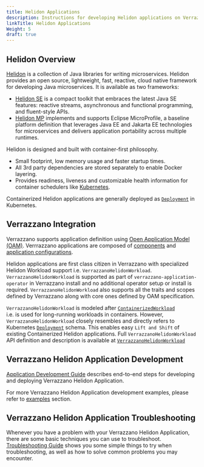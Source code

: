 ```yaml
---
title: Helidon Applications
description: Instructions for developing Helidon applications on Verrazzano
linkTitle: Helidon Applications
Weight: 5
draft: true
---
```

## Helidon Overview

[Helidon](https://helidon.io) is a collection of Java libraries for writing microservices. Helidon provides an open source, 
lightweight, fast, reactive, cloud native framework for developing Java microservices. It is available as two frameworks: 

- [Helidon SE](https://helidon.io/docs/latest/#/se/introduction/01_introduction) is a compact toolkit that embraces the 
  latest Java SE features: reactive streams, asynchronous and functional programming, and fluent-style APIs.
- [Helidon MP](https://helidon.io/docs/latest/#/mp/introduction/01_introduction) implements and supports Eclipse MicroProfile, 
  a baseline platform definition that leverages Java EE and Jakarta EE technologies for microservices and delivers application 
  portability across multiple runtimes.

Helidon is designed and built with container-first philosophy.

- Small footprint, low memory usage and faster startup times.
- All 3rd party dependencies are stored separately to enable Docker layering.
- Provides readiness, liveness and customizable health information for container schedulers like [Kubernetes](https://kubernetes.io/).

Containerized Helidon applications are generally deployed as [`Deployment`](https://kubernetes.io/docs/reference/kubernetes-api/workload-resources/deployment-v1/) in Kubernetes.

## Verrazzano Integration

Verrazzano supports application definition using [Open Application Model (OAM)](https://oam.dev/). Verrrazzano applications 
are composed of [components](https://github.com/oam-dev/spec/blob/master/3.component.md) and
[application configurations](https://github.com/oam-dev/spec/blob/master/7.application_configuration.md).

Helidon applications are first class citizen in Verrazzano with specialized Helidon Workload support i.e. 
`VerrazzanoHelidonWorkload`. `VerrazzanoHelidonWorkload` is supported as part of `verrazzano-application-operator` in 
Verrazzano install and no additional operator setup or install is required. `VerrazzanoHelidonWorkload` also supports all 
the traits and scopes defined by Verrazzano along with core ones defined by OAM specification.

`VerrazzanoHelidonWorkload` is modeled after [`ContainerizedWorkload`](https://github.com/oam-dev/spec/blob/v0.2.1/core/workloads/containerized_workload/containerized_workload.md)  
i.e. is used for long-running workloads in containers. However, `VerrazzanoHelidonWorkload` closely resembles and directly refers to
Kubernetes [`Deployment`](https://kubernetes.io/docs/reference/kubernetes-api/workload-resources/deployment-v1/) schema. This
enables easy `Lift and Shift` of existing Containerized Helidon applications. Full `VerrazzanoHelidonWorkload` API 
definition and description is available at [`VerrazzanoHelidonWorkload`](content/en/docs/reference/API/OAM/Workloads.md "VerrazzanoHelidonWorkload")

## Verrazzano Helidon Application Development 
[Application Development Guide](content/en/docs/guides/application-deployment-guide.md) describes end-to-end steps for 
developing and deploying Verrazzano Helidon Application.

For more Verrazzano Helidon Application development examples, please refer to [examples](content/en/docs/examples) section.

## Verrazzano Helidon Application Troubleshooting
Whenever you have a problem with your Verrazzano Helidon Application, there are some basic techniques you 
can use to troubleshoot. [Troubleshooting Guide](content/en/docs/releasenotes/Troubleshooting.md) shows you some simple 
things to try when troubleshooting, as well as how to solve common problems you may encounter.
